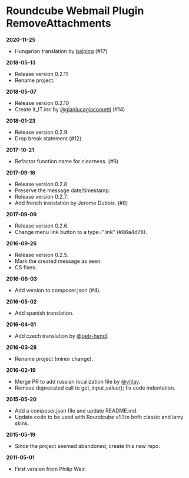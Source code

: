 Roundcube Webmail Plugin RemoveAttachments
==========================================

**2020-11-25**
- Hungarian translation by <a href="https://github.com/balping">balping</a> (#17)

**2018-05-13**
- Release version 0.2.11
- Rename project.

**2018-05-07**
- Release version 0.2.10
- Create it_IT.inc by <a href="https://github.com/gianlucagiacometti">@gianlucagiacometti</a> (#14)

**2018-01-23**
- Release version 0.2.9
- Drop break statement (#12)

**2017-10-21**
- Refactor function name for clearness. (#9)

**2017-09-16**
- Release version 0.2.8
- Preserve the message date/timestamp.
- Release version 0.2.7.
- Add french translation by Jerome Dubois. (#8)

**2017-09-09**
- Release version 0.2.6.
- Change menu link button to a type="link" (#86a4d78).

**2016-09-26**
- Release version 0.2.5.
- Mark the created message as seen.
- CS fixes.

**2016-06-03**
- Add version to composer.json (#4).

**2016-05-02**
- Add spanish translation.

**2016-04-01**
- Add czech translation by <a href="https://github.com/petr-hendl">@petr-hendl</a>.

**2016-03-28**
- Rename project (minor change).

**2016-02-19**
- Merge PR to add russian localization file by <a href="https://github.com/vitlav">@vitlav</a>.
- Remove deprecated call to get_input_value(); fix code indentation.

**2015-05-20**
- Add a composer.json file and update README.md.
- Update code to be used with Roundcube v1.1 in both classic and larry skins.

**2015-05-19**
- Since the project seemed abandoned, create this new repo.

**2011-05-01**
- First version from Philip Weir.
